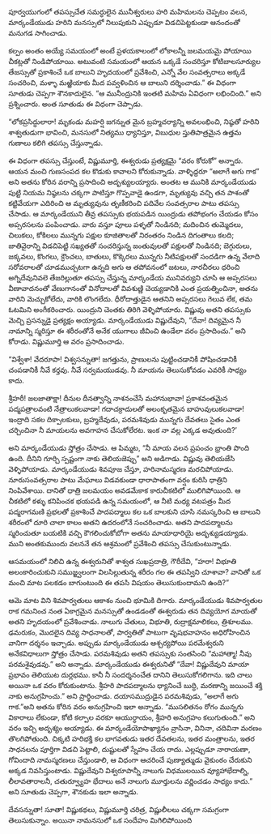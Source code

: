 ﻿పూర్వయుగంలో తపస్సుచేత సమర్ధులైన మునీశ్వరులు హరి మహిమలను చెప్పటం వలన, మార్కండేయుడు హరిని మనస్సులో నిలుపుకుని ఎప్పుడూ విడచిపెట్టకుండా ఆనందంతో మనుగడ సాగించాడు. 

కల్పం అంతం అయ్యే సమయంలో అంటే ప్రళయకాలంలో లోకాలన్నీ జలమయమై పోయాయి చీకట్లతో నిండిపోయాయి. అటువంటి సమయంలో ఆయన ఒక్కడే సంచరిస్తూ కోటిబాలసూర్యుల తేజస్సుతో ప్రకాశించే ఒక బాలుని హృదయంలో ప్రవేశించి, ఎన్నో వేల సంవత్సరాలు అక్కడే సంచరించి, మళ్ళా మఱ్ఱియాకు మీద పవ్వళించిన ఆ బాలుని దర్శించాడు.” ఈ విధంగా సూతుడు చెప్పగా శౌనకాదులైన. “ఆ మునీంద్రునికి ఇంతటి మహిమ ఏవిధంగా లభించింది.” అని ప్రశ్నించారు. అంత సూతుడు ఈ విధంగా చెప్పాడు. 

“లోకప్రసిద్ధులారా! మృకండు మహర్షి జగన్నుత మైన బ్రహ్మచర్యాన్ని అవలంభించి, నిష్ఠతో హరిని శాశ్వతుడుగా భావించి, మనసులో నిత్యము ధ్యానిస్తూ, విబుధుల స్తుతిపాత్రమైన ఉత్తమ గుణాలు కలిగి తపస్సు చేస్తున్నాడు. 

ఈ విధంగా తపస్సు చేస్తుంటే, విష్ణుమూర్తి, ఈశ్వరుడు ప్రత్యక్షమై “వరం కోరుకో” అన్నారు. ఆయన మంచి గుణసంపద కల కొడుకు కావాలని కోరుకున్నాడు. వాళ్ళిద్దరూ “అలాగే అగు గాక” అని అతను కోరిన వరాన్ని ప్రసాదించి అదృశ్యులయ్యారు. అంతట ఆ మునికి మార్కండేయుడు పుట్టి నియమ నిష్ఠలను చక్కగా పాటిస్తూ గొప్పవాడై ఉండగా, మృత్యువు వచ్చి తన పాశంతో కట్టివేయగా ఎదిరించి ఆ మృత్యువును తృణీకరించి పదివేల సంవత్సరాల పాటు తపస్సు చేసాడు. ఆ మార్కండేయుని తీవ్ర తపస్సుకు భయపడిన యింద్రుడు తపోభంగం చేయడం కోసం అప్సరసలను పంపించాడు. వారు వస్తూ పూలు పళ్ళతో నిండినది; మదించిన తుమ్మెదలు, చిలుకలు, కోకిలలు మున్నగు పక్షుల కూజితాలతో నిరంతరం నిండిన దిగంతాలు కలది; జాతివైరాన్ని విడచిపెట్టి సఖ్యతతో సంచరిస్తున్న జంతువులతో పక్షులతో నిండినది; బెగ్గురులు, జక్కవలు, కొంగలు, క్రౌంచలు, బాతులు, కొక్కెరలు మున్నగు నీటిపక్షులతో సందడిగా ఉన్న వేలాది సరోవరాలతో చూడముచ్చటగా ఉన్నది అగు ఆ తపోవనంలో జటలు, నారచీరలు ధరించి అగ్నిదేవునివలె తేజరిల్లుతూ తపస్సు చేస్తున్న మార్కండేయ మునివర్యుని చూసి ఆ అప్సరసలు వీణావాదనంతో వేణుగానంతో వినోదాలతో వివశుణ్ణి చెయ్యడానికి ఎంత ప్రయత్నించినా, అతను వారిని మెచ్చుకోలేదు, వారికి లొంగలేదు. ధీరోదాత్తుడైన ఆతనిని అప్సరసలు గెలువ లేక, తమ ఓటమిని అంగీకరించారు. యింద్రుని చెంతకు తిరిగి వెళ్ళిపోయారు.
విష్ణువు అతని తపస్సుకు మెచ్చి ప్రసన్నుడై ప్రత్యక్షం అయ్యాడు. మార్కండేయుడు విష్ణుదేవుని, “దేవా! దివ్యమైన నీ నామాన్ని స్మరిస్తూ ఈ శరీరంతోనే అనేక యుగాలు జీవించి ఉండేలా వరం ప్రసాదించు.” అని కోరాడు. విష్ణుమూర్తి ఆ వరం ప్రసాదించాడు. 

“విశ్వేశా! వేదరూపా! విశ్వసన్నుతా! జగత్తును, ప్రాణులను పుట్టించడానికీ పోషించడానికీ చంపడానికీ నీవే కర్తవు. నీవే సర్వమయుడవు. నీ మాయను తెలుసుకోవడం ఎవరికీ సాధ్యం కాదు. 

శ్రీహరీ! జలజాతాక్షా! దీనుల దీనత్వాన్ని నాశనంచేసే మహానుభావా! ప్రకాశవంతమైన పద్మపత్రాలవంటి నేత్రాలుకలవాడా! గదాచక్రాదులతో అలంకృతమైన బాహువులుకలవాడా! ఇంద్రాది సకల దిక్పాలకులు, బ్రహ్మదేవుడు, పరమశివుడు మున్నగు దేవతలు సైతం ఎంత చర్చించినా నీ మాయలను అవగాహన చేసుకోలేరట. ఇంక నా వల్ల ఎక్కడ అవుతుంది?’ 

అని మార్కండేయుడు స్తోత్రం చేసాడు. ఆ పిమ్మట, “నీ మాయ వలన ప్రపంచం భ్రాంతి పొంది ఉంది. దీనిని గూర్చి స్పష్టంగా నాకు తెలియజెప్పు” అని అడిగాడు. విష్ణువు తెలియజేసి వెళ్ళిపోయాడు. మార్కండేయుడు శివపూజ చేస్తూ, హరినామస్మరణ మరచిపోయాడు. నూరుసంవత్సరాల పాటు మేఘాలు విడవకుండా ధారాపాతంగా వర్షం కురిసి ధాత్రిని నింపివేశాయి. దానితో ధాత్రి జలమయం అవడమేకాక కారుచీకటిలో ములిగిపోయింది. ఆ చీకటిలో కళ్ళు కనిపించక భయపడి ఉన్న సమయంలో, ఆ నీటి మధ్య వటపత్రం మీద పద్మరాగమణి ప్రభలతో ప్రకాశించే పాదపద్మాలు కల ఒక బాలకుని చూసి నమస్కరించి ఆ బాలుని శరీరంలో దూరి చాలా కాలం అతని ఉదరంలోనే సంచరించాడు. అతని పాదపద్మాలను స్మరించుతూ బయటికి వచ్చి కౌగలించుకోబోగా అతను మాయాధారియై అదృశ్యుడయ్యాడు. ముని అంతకుముందు వలననే తన ఆశ్రమంలో ప్రవేశించి తపస్సు చేసుకుంటున్నాడు. 

ఆసమయంలో నిలిచి ఉన్న ఈశ్వరునితో శాశ్వత సుఖప్రదాత్రి, గౌరీదేవి, “హరా! విభూతి అలంకారించుకుని సముజ్జ్వలంగా విలసిల్లుతున్న శరీరం గల ఈ తపస్విని చూశావా? వానితో ఒక మంచి మాట పలకడం బాగుంటుంది ఈ తపసి విషయం తెలుసుకుందామని ఉంది?” 

ఆమె మాట విని శివపార్వతులు ఆకాశం నుంచి భూమికి దిగారు. మార్కండేయుడు శివపార్వతుల రాక గమనించ నంత ఏకాగ్రమైన మనస్సుతో ఉండడంతో ఈశ్వరుడు తన దివ్యయోగ మాయతో అతని హృదయంలో ప్రవేశించాడు. నాలుగు చేతులు, విభూతి, రుద్రాక్షమాలికలు, త్రిశూలము. ఢమరుకం, మొదలైన దివ్య సాధనాలతో, పార్వతితో పాటుగా వృషభవాహనం అధిరోహించిన వానిగా దర్శనం ఇచ్చాడు.
అప్పుడు మార్కండేయుడు ఆశ్చర్యపోయి పరమేశ్వరుని అనేకవిధాలుగా స్తోత్రం చేసాడు. పరమశివుడు అతని తపస్సుకు సంతసించి “మహాత్మా! నీవు పరమశైవుడవు.” అని అన్నాడు. మార్కండేయుడు ఈశ్వరునితో “దేవా! విష్ణుదేవుని మాయా ప్రభావం తెలియుట దుర్లభము. కానీ నీ సందర్శనంచేత దానిని తెలుసుకోగలిగాను. ఇది చాలు అయినా ఒక వరం కోరుకుంటాను. శ్రీహరి పాదపద్మాలను ధ్యానించే బుద్ధి, మరణాన్ని జయించే శక్తి నాకు అనుగ్రహించు.” అని ప్రార్థించాడు. దయాసముద్రుడైన పరమశివుడు, “అలాగే అగు గాక.”అని అతను కోరిన వరం అనుగ్రహించి ఇలా అన్నాడు. “ముసలితనం రోగం మున్నగు వికారాలు లేకుండా, కోటి కల్పాల వరకూ ఆయుర్ధాయం, శ్రీహరి అనుగ్రహం కలుగుతుంది.” అని వరం ఇచ్చి అదృశ్యం అయ్యాడు.
ఈ మార్కండేయోపాఖ్యానం వ్రాసినా, వినినా, చదివినా మరణం తొలగిపోతుంది. చిక్కటి హరిభక్తి కల భాగవతుడు ఇతర దేవతలను, ఇతర మంత్రాలను, ఇతర సాధనలను పూర్తిగా విడచి పెట్టాలి, దుష్టులతో స్నేహం చేయ రాదు. ఎల్లప్పుడూ నారాయణా, గోవిందాది నామస్మరణలు చేస్తుండాలి, ఆ విధంగా ఆచరించే పుణ్యాత్ముడు వైకుంఠం చేరుకుని అక్కడ నివసిస్తుంటాడు. విష్ణుదేవుని విశ్వరూపాన్నీ నాలుగు విధములయిన వ్యూహాభేదాల్ని, లీలావతారాలనీ, చతుర్వ్యూహ భేదాలు అనే నాలుగు మూర్తులను వర్ణించడం సాధ్యం కాదు.” అని సూతుడు చెప్పగా, శౌనకుడు ఇలా అన్నాడు. 

దేవసన్నుతా! సూతా! విష్ణుకథలు, విష్ణుమూర్తి చరిత్ర, విష్ణులీలలు చక్కగా సమగ్రంగా తెలుసుకున్నాం. అయినా నామనసులో ఒక సందేహం మిగిలిపోయింది 

